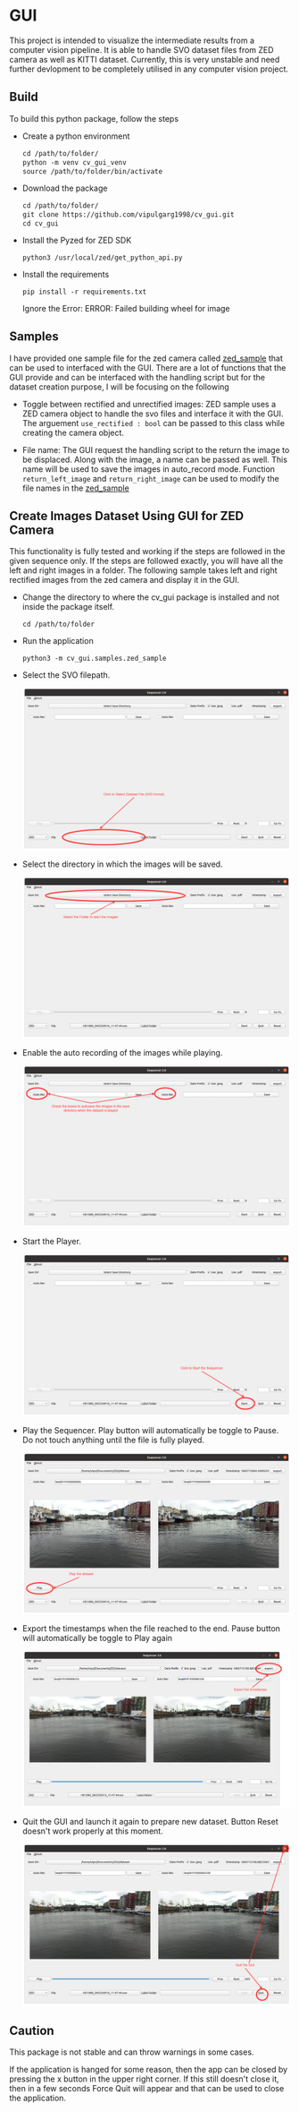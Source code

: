 # GUI
This project is intended to visualize the intermediate results from a computer vision pipeline. It is able to handle SVO dataset files from ZED camera as well as KITTI dataset. Currently, this is very unstable and need further devlopment to be completely utilised in any computer vision project. 

## Build
To build this python package, follow the steps
- Create a python environment
  ```
  cd /path/to/folder/
  python -m venv cv_gui_venv
  source /path/to/folder/bin/activate
  ```
- Download the package
  ```
  cd /path/to/folder/
  git clone https://github.com/vipulgarg1998/cv_gui.git
  cd cv_gui
  ```
- Install the Pyzed for ZED SDK
  ```
  python3 /usr/local/zed/get_python_api.py
  ```
- Install the requirements
  ```
  pip install -r requirements.txt
  ```
  Ignore the Error: ERROR: Failed building wheel for image


## Samples
I have provided one sample file for the zed camera called [zed_sample](samples/zed_sample.py)  that can be used to interfaced with the GUI. There are a lot of functions that the GUI provide and can be interfaced with the handling script but for the dataset creation purpose, I will be focusing on the following 

- Toggle between rectified and unrectified images:
  ZED sample uses a ZED camera object to handle the svo files and interface it with the GUI. The arguement ```use_rectified : bool``` can be passed to this class while creating the camera object.

- File name:
  The GUI request the handling script to the return the image to be displaced. Along with the image, a name can be passed as well. This name will be used to save the images in auto_record mode. Function ```return_left_image``` and ```return_right_image``` can be used to modify the file names in the [zed_sample](samples/zed_sample.py)

## Create Images Dataset Using GUI for ZED Camera
This functionality is fully tested and working if the steps are followed in the given sequence only. If the steps are followed exactly, you will have all the left and right images in a folder. The following sample takes left and right rectified images from the zed camera and display it in the GUI.

- Change the directory to where the cv_gui package is installed and not inside the package itself.
  ```
  cd /path/to/folder
  ```
- Run the application
  ```
  python3 -m cv_gui.samples.zed_sample
  ```
- Select the SVO filepath.

  <img src="images/zed-select-dataset-file-marked.png" alt="zed-select-dataset-file-marked.png" title="Image">
- Select the directory in which the images will be saved.

  <img src="images/zed-select-save-folder-marked.png" alt="zed-select-save-folder-marked.png" title="Image">
- Enable the auto recording of the images while playing.

  <img src="images/zed-auto-record-marked.png" alt="zed-auto-record-marked.png" title="Image">
- Start the Player.

  <img src="images/zed-start-marked.png" alt="zed-start-marked.png" title="Image">
- Play the Sequencer. Play button will automatically be toggle to Pause. Do not touch anything until the file is fully played. 

  <img src="images/zed-play-marked.png" alt="zed-play-marked.png" title="Image">
- Export the timestamps when the file reached to the end. Pause button will automatically be toggle to Play again

  <img src="images/zed-timestamp-export-marked.png" alt="zed-timestamp-export-marked.png" title="Image">
- Quit the GUI and launch it again to prepare new dataset. Button Reset doesn't work properly at this moment. 

  <img src="images/zed-quit-marked.png" alt="zed-quit-marked.png" title="Image">

## Caution
This package is not stable and can throw warnings in some cases.

If the application is hanged for some reason, then the app can be closed by pressing the x button in the upper right corner. If this still doesn't close it, then in a few seconds Force Quit will appear and that can be used to close the application. 